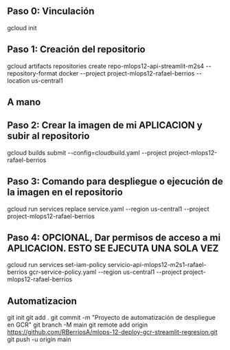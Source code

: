 ## Paso 0: Vinculación
gcloud init

## Paso 1: Creación del repositorio
gcloud artifacts repositories create repo-mlops12-api-streamlit-m2s4 --repository-format docker --project project-mlops12-rafael-berrios --location us-central1

## A mano

## Paso 2: Crear la imagen de mi APLICACION y subir al repositorio
gcloud builds submit --config=cloudbuild.yaml --project project-mlops12-rafael-berrios

## Paso 3: Comando para despliegue o ejecución de la imagen en el repositorio
gcloud run services replace service.yaml --region us-central1 --project project-mlops12-rafael-berrios

## Paso 4: OPCIONAL, Dar permisos de acceso a mi APLICACION. ESTO SE EJECUTA UNA SOLA VEZ
gcloud run services set-iam-policy servicio-api-mlops12-m2s1-rafael-berrios gcr-service-policy.yaml --region us-central1 --project project-mlops12-rafael-berrios

## Automatizacion

git init
git add . 
git commit -m "Proyecto de automatización de despliegue en GCR"
git branch -M main
git remote add origin https://github.com/RBerriosA/mlops-12-deploy-gcr-streamlit-regresion.git
git push -u origin main